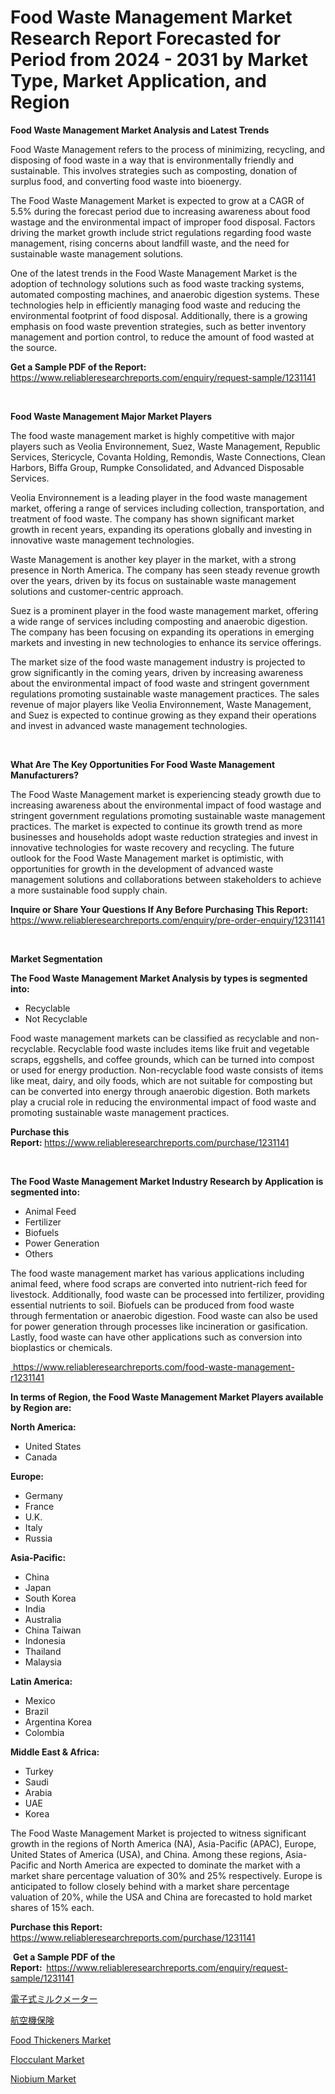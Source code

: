 <p><h1>Food Waste Management Market Research Report Forecasted for Period from 2024 -  2031 by Market Type, Market Application, and Region</h1></p><p><strong>Food Waste Management Market Analysis and Latest Trends</strong></p>
<p><p>Food Waste Management refers to the process of minimizing, recycling, and disposing of food waste in a way that is environmentally friendly and sustainable. This involves strategies such as composting, donation of surplus food, and converting food waste into bioenergy.</p><p>The Food Waste Management Market is expected to grow at a CAGR of 5.5% during the forecast period due to increasing awareness about food wastage and the environmental impact of improper food disposal. Factors driving the market growth include strict regulations regarding food waste management, rising concerns about landfill waste, and the need for sustainable waste management solutions.</p><p>One of the latest trends in the Food Waste Management Market is the adoption of technology solutions such as food waste tracking systems, automated composting machines, and anaerobic digestion systems. These technologies help in efficiently managing food waste and reducing the environmental footprint of food disposal. Additionally, there is a growing emphasis on food waste prevention strategies, such as better inventory management and portion control, to reduce the amount of food wasted at the source.</p></p>
<p><strong>Get a Sample PDF of the Report:&nbsp;</strong> <a href="https://www.reliableresearchreports.com/enquiry/request-sample/1231141">https://www.reliableresearchreports.com/enquiry/request-sample/1231141</a></p>
<p>&nbsp;</p>
<p><strong>Food Waste Management Major Market Players</strong></p>
<p><p>The food waste management market is highly competitive with major players such as Veolia Environnement, Suez, Waste Management, Republic Services, Stericycle, Covanta Holding, Remondis, Waste Connections, Clean Harbors, Biffa Group, Rumpke Consolidated, and Advanced Disposable Services.</p><p>Veolia Environnement is a leading player in the food waste management market, offering a range of services including collection, transportation, and treatment of food waste. The company has shown significant market growth in recent years, expanding its operations globally and investing in innovative waste management technologies.</p><p>Waste Management is another key player in the market, with a strong presence in North America. The company has seen steady revenue growth over the years, driven by its focus on sustainable waste management solutions and customer-centric approach.</p><p>Suez is a prominent player in the food waste management market, offering a wide range of services including composting and anaerobic digestion. The company has been focusing on expanding its operations in emerging markets and investing in new technologies to enhance its service offerings.</p><p>The market size of the food waste management industry is projected to grow significantly in the coming years, driven by increasing awareness about the environmental impact of food waste and stringent government regulations promoting sustainable waste management practices. The sales revenue of major players like Veolia Environnement, Waste Management, and Suez is expected to continue growing as they expand their operations and invest in advanced waste management technologies.</p></p>
<p>&nbsp;</p>
<p><strong>What Are The Key Opportunities For Food Waste Management Manufacturers?</strong></p>
<p><p>The Food Waste Management market is experiencing steady growth due to increasing awareness about the environmental impact of food wastage and stringent government regulations promoting sustainable waste management practices. The market is expected to continue its growth trend as more businesses and households adopt waste reduction strategies and invest in innovative technologies for waste recovery and recycling. The future outlook for the Food Waste Management market is optimistic, with opportunities for growth in the development of advanced waste management solutions and collaborations between stakeholders to achieve a more sustainable food supply chain.</p></p>
<p><strong>Inquire or Share Your Questions If Any Before Purchasing This Report:</strong> <a href="https://www.reliableresearchreports.com/enquiry/pre-order-enquiry/1231141">https://www.reliableresearchreports.com/enquiry/pre-order-enquiry/1231141</a></p>
<p>&nbsp;</p>
<p><strong>Market Segmentation</strong></p>
<p><strong>The Food Waste Management Market Analysis by types is segmented into:</strong></p>
<p><ul><li>Recyclable</li><li>Not Recyclable</li></ul></p>
<p><p>Food waste management markets can be classified as recyclable and non-recyclable. Recyclable food waste includes items like fruit and vegetable scraps, eggshells, and coffee grounds, which can be turned into compost or used for energy production. Non-recyclable food waste consists of items like meat, dairy, and oily foods, which are not suitable for composting but can be converted into energy through anaerobic digestion. Both markets play a crucial role in reducing the environmental impact of food waste and promoting sustainable waste management practices.</p></p>
<p><strong>Purchase this Report:&nbsp;</strong><a href="https://www.reliableresearchreports.com/purchase/1231141">https://www.reliableresearchreports.com/purchase/1231141</a></p>
<p>&nbsp;</p>
<p><strong>The Food Waste Management Market Industry Research by Application is segmented into:</strong></p>
<p><ul><li>Animal Feed</li><li>Fertilizer</li><li>Biofuels</li><li>Power Generation</li><li>Others</li></ul></p>
<p><p>The food waste management market has various applications including animal feed, where food scraps are converted into nutrient-rich feed for livestock. Additionally, food waste can be processed into fertilizer, providing essential nutrients to soil. Biofuels can be produced from food waste through fermentation or anaerobic digestion. Food waste can also be used for power generation through processes like incineration or gasification. Lastly, food waste can have other applications such as conversion into bioplastics or chemicals.</p></p>
<p><a href="https://www.reliableresearchreports.com/food-waste-management-r1231141">&nbsp;https://www.reliableresearchreports.com/food-waste-management-r1231141</a></p>
<p><strong>In terms of Region, the Food Waste Management Market Players available by Region are:</strong></p>
<p>
    <p> <strong> North America: </strong>
        <ul>
            <li>United States</li>
            <li>Canada</li>
        </ul>
        </p> 
    <p> <strong> Europe: </strong>
        <ul>
            <li>Germany</li>
            <li>France</li>
            <li>U.K.</li>
            <li>Italy</li>
            <li>Russia</li>
        </ul>
        </p> 
    <p> <strong> Asia-Pacific: </strong>
        <ul>
            <li>China</li>
            <li>Japan</li>
            <li>South Korea</li>
            <li>India</li>
            <li>Australia</li>
            <li>China Taiwan</li>
            <li>Indonesia</li>
            <li>Thailand</li>
            <li>Malaysia</li>
        </ul>
        </p> 
    <p> <strong> Latin America: </strong>
        <ul>
            <li>Mexico</li>
            <li>Brazil</li>
            <li>Argentina Korea</li>
            <li>Colombia</li>
        </ul>
        </p> 
    <p> <strong> Middle East & Africa: </strong>
        <ul>
            <li>Turkey</li>
            <li>Saudi</li>
            <li>Arabia</li>
            <li>UAE</li>
            <li>Korea</li>
        </ul>
    </p>
    </p>
<p><p>The Food Waste Management Market is projected to witness significant growth in the regions of North America (NA), Asia-Pacific (APAC), Europe, United States of America (USA), and China. Among these regions, Asia-Pacific and North America are expected to dominate the market with a market share percentage valuation of 30% and 25% respectively. Europe is anticipated to follow closely behind with a market share percentage valuation of 20%, while the USA and China are forecasted to hold market shares of 15% each.</p></p>
<p><strong>Purchase this Report: </strong><a href="https://www.reliableresearchreports.com/purchase/1231141">https://www.reliableresearchreports.com/purchase/1231141</a></p>
<p>&nbsp;<strong>Get a Sample PDF of the Report:&nbsp;&nbsp;</strong><a href="https://www.reliableresearchreports.com/enquiry/request-sample/1231141">https://www.reliableresearchreports.com/enquiry/request-sample/1231141</a></p>
<p><strong></strong></p>
<p><p><a href="https://github.com/ddwcuskozol07187/Market-Research-Report-List-1/blob/main/854437419367.md">電子式ミルクメーター</a></p><p><a href="https://github.com/xtkhtofdt934839/Market-Research-Report-List-1/blob/main/313988219366.md">航空機保険</a></p><p><a href="https://github.com/mancsybtousav/Market-Research-Report-List-2/blob/main/food-thickeners-market.md">Food Thickeners Market</a></p><p><a href="https://issuu.com/reportprime-2/docs/flocculant-market-size-2030.pptx">Flocculant Market</a></p><p><a href="https://issuu.com/reportprime-2/docs/niobium-market-size-2030.pptx">Niobium Market</a></p></p>